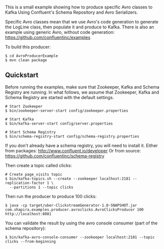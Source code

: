 This is a small example showing how to produce specific Avro classes to Kafka
Using Confluent's Schema Repository and Avro Serializers.

Specific Avro classes mean that we use Avro's code generation to generate the LogLine class, then populate it and produce to Kafka.
There is also an example using generic Avro, without code generation: https://github.com/confluentinc/examples

To build this producer:

    $ cd AvroProducerExample
    $ mvn clean package
    
Quickstart
-----------

Before running the examples, make sure that Zookeeper, Kafka and Schema Registry are
running. In what follows, we assume that Zookeeper, Kafka and Schema Registry are
started with the default settings.

    # Start Zookeeper
    $ bin/zookeeper-server-start config/zookeeper.properties

    # Start Kafka
    $ bin/kafka-server-start config/server.properties

    # Start Schema Registry
    $ bin/schema-registry-start config/schema-registry.properties
    
If you don't already have a schema registry, you will need to install it.
Either from packages: http://www.confluent.io/developer
Or from source: https://github.com/confluentinc/schema-registry
    
Then create a topic called clicks:

    # Create page_visits topic
    $ bin/kafka-topics.sh --create --zookeeper localhost:2181 --replication-factor 1 \
      --partitions 1 --topic clicks
      

Then run the producer to produce 100 clicks:

    $ java -cp target/uber-ClickstreamGenerator-1.0-SNAPSHOT.jar com.shapira.examples.producer.avroclicks.AvroClicksProducer 100 http://localhost:8081
    
You can validate the result by using the avro console consumer (part of the schema repository):

    $ bin/kafka-avro-console-consumer --zookeeper localhost:2181 --topic clicks --from-beginning